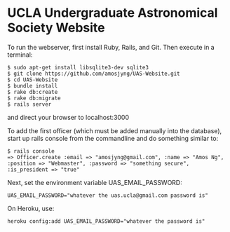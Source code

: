 UCLA Undergraduate Astronomical Society Website
===============================================

To run the webserver, first install Ruby, Rails, and Git. Then execute in a terminal:

    $ sudo apt-get install libsqlite3-dev sqlite3
    $ git clone https://github.com/amosjyng/UAS-Website.git
    $ cd UAS-Website
    $ bundle install
    $ rake db:create
    $ rake db:migrate
    $ rails server

and direct your browser to localhost:3000

To add the first officer (which must be added manually into the database), start up rails console from the commandline and do something similar to:

    $ rails console
    => Officer.create :email => "amosjyng@gmail.com", :name => "Amos Ng", :position => "Webmaster", :password => "something secure", :is_president => "true"

Next, set the environment variable UAS_EMAIL_PASSWORD:

    UAS_EMAIL_PASSWORD="whatever the uas.ucla@gmail.com password is"

On Heroku, use:

    heroku config:add UAS_EMAIL_PASSWORD="whatever the password is"